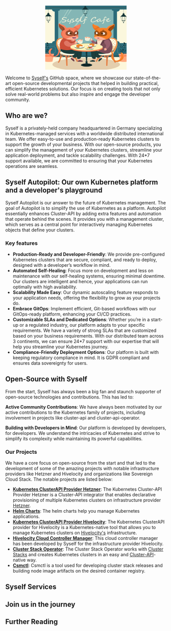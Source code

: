 <p align="center">
  <img src="https://github.com/Sayanta66/test-readme/blob/main/img/03-1.png" width="255" height="200" alt="Ory - open source security infrastructure" />
</p>

Welcome to [Syself's](https://syself.com/) GitHub space, where we showcase our state-of-the-art open-source developmental projects that helped in building practical, efficient Kubernetes solutions. Our focus is on creating tools that not only solve real-world problems but also inspire and engage the developer community. 

## Who are we?
Syself is a privately-held company headquartered in Germany specializing in Kubernetes-managed services with a worldwide distributed international team. We offer easy-to-use and production-ready Kubernetes clusters to support the growth of your business. With our open-source products, you can simplify the management of your Kubernetes clusters, streamline your application deployment, and tackle scalability challenges. With 24*7 support available, we are committed to ensuring that your Kubernetes operations are seamless. 

## Syself Autopilot: Our own Kubernetes platform and a developer's playground
Syself Autopilot is our answer to the future of Kubernetes management. The goal of Autopilot is to simplify the use of Kubernetes as a platform. Autopilot essentially enhances Cluster-API by adding extra features and automation that operate behind the scenes. It provides you with a management cluster, which serves as a central point for interactively managing Kubernetes objects that define your clusters.

### Key features

- **Production-Ready and Developer-Friendly**: We provide pre-configured Kubernetes clusters that are secure, compliant, and ready to deploy, designed with a developer’s workflow in mind.
- **Automated Self-Healing**: Focus more on development and less on maintenance with our self-healing systems, ensuring minimal downtime. Our clusters are intelligent and hence, your applications can run optimally with high availability.
- **Scalability Made Easy**: Our dynamic autoscaling feature responds to your application needs, offering the flexibility to grow as your projects do.
- **Embrace GitOps**: Implement efficient, Git-based workflows with our GitOps-ready platform, enhancing your CI/CD practices.
- **Customizable SLAs and Dedicated Options**: Whether you’re in a start-up or a regulated industry, our platform adapts to your specific requirements. We have a variety of strong SLAs that are customized based on your business requirements. With our distributed team across 3 continents, we can ensure 24*7 support with our expertise that will help you streamline your Kubernetes journey.
- **Compliance-Friendly Deployment Options**: Our platform is built with keeping regulatory compliance in mind. It is GDPR compliant and ensures data sovereignty for users. 

## Open-Source with Syself
From the start, Syself has always been a big fan and staunch supporter of open-source technologies and contributions. This has led to:

**Active Community Contributions**: We have always been motivated by our active contributions to the Kubernetes family of projects, including involvement in projects like cluster-api and cluster-api-operator.

**Building with Developers in Mind**: Our platform is developed by developers, for developers. We understand the intricacies of Kubernetes and strive to simplify its complexity while maintaining its powerful capabilities.

### Our Projects
We have a core focus on open-source from the start and that led to the development of some of the amazing projects with notable infrastructure providers like Hetzner and Hivelocity and organizations like Sovereign Cloud Stack. The notable projects are listed below:
- **[Kubernetes ClusterAPI Provider Hetzner](https://github.com/syself/cluster-api-provider-hetzner)**: The Kubernetes Cluster-API Provider Hetzner is a Cluster-API integrator that enables declarative provisioning of multiple Kubernetes clusters on infrastructure provider [Hetzner](https://hetzner.cloud/).
- **[Helm Charts](https://github.com/syself/charts)**: The helm charts help you manage Kubernetes applications.
- **[Kubernetes ClusterAPI Provider Hivelocity](https://github.com/hivelocity/cluster-api-provider-hivelocity)**: The Kubernetes ClusterAPI provider for Hivelocity is a Kubernetes-native tool that allows you to manage Kubernetes clusters on [Hivelocity's](https://www.hivelocity.net/) infrastructure.
- **[Hivelocity Cloud Controller Manager](https://github.com/hivelocity/hivelocity-cloud-controller-manager)**: This cloud controller manager has been developed by Syself for the infrastructure provider Hivelocity.
- **[Cluster Stack Operator](https://github.com/SovereignCloudStack/cluster-stack-operator)**: The Cluster Stack Operator works with [Cluster Stacks](https://github.com/SovereignCloudStack/cluster-stacks) and creates Kubernetes clusters in an easy and [Cluster-API](https://github.com/kubernetes-sigs/cluster-api)-native way.
- **[Csmctl](https://github.com/SovereignCloudStack/csmctl)**: Csmctl is a tool used for developing cluster stack releases and building node image artifacts on the desired container registry.

## Syself Services


## Join us in the journey


## Further Reading
